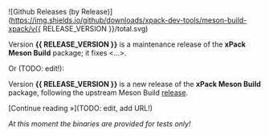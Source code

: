 ![Github Releases (by Release)](https://img.shields.io/github/downloads/xpack-dev-tools/meson-build-xpack/v{{ RELEASE_VERSION }}/total.svg)

Version **{{ RELEASE_VERSION }}** is a maintenance release of the **xPack Meson Build** package; it fixes <...>.

Or (TODO: edit!):

Version **{{ RELEASE_VERSION }}** is a new release of the **xPack Meson Build** package, following the upstream Meson Build [release](https://github.com/mesonbuild/meson/releases/tag/X.Y.Z).

[Continue reading »](TODO: edit, add URL!)

_At this moment the binaries are provided for tests only!_
